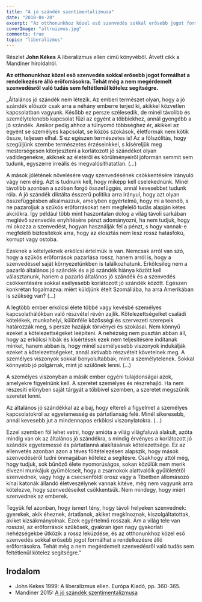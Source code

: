 ```yaml
---
title: "A jó szándék szentimentalizmusa"
date: "2018-04-28"
excerpt: "Az otthonunkhoz közel eső szenvedés sokkal erősebb jogot formálhat a rendelkezésre álló erőforrásokra. Tehát még a nem megérdemelt szenvedésről való tudás sem feltétlenül kötelez segítségre."
coverImage: "altruizmus.jpg"
comments: true
topic: "liberalizmus"
---
```



Részlet **John Kékes** A liberalizmus ellen című könyvéből. Átvett cikk a Mandiner híroldalról.

**Az otthonunkhoz közel eső szenvedés sokkal erősebb jogot formálhat a rendelkezésre álló erőforrásokra. Tehát még a nem megérdemelt szenvedésről való tudás sem feltétlenül kötelez segítségre.**
  
„Általános jó szándék nem létezik. Az emberi természet olyan, hogy a jó szándék először csak arra a néhány emberre terjed ki, akikkel közvetlen kapcsolatban vagyunk. Később ez persze szélesedik, de minél távolibb és személytelenebb kapcsolat fűzi az egyént a többiekhez, annál gyengébb a jó szándék. Amikor pedig ahhoz a túlnyomó többséghez ér, akikkel az egyént se személyes kapcsolat, se közös szokások, életformák nem kötik össze, teljesen elhal. S ez egészen természetes is! Az a fölszólítás, hogy szegüljünk szembe természetes érzéseinkkel, s kíséreljük meg mesterségesen kiterjeszteni a korlátozott jó szándékot olyan vadidegenekre, akiknek az életéről és körülményeiről jóformán semmit sem tudunk, egyszerre irreális és megvalósíthatatlan. (…)

A mások jólétének növelésére vagy szenvedésének csökkentésére irányuló vágy nem elég. Azt is tudnunk kell, hogy miképp kell cselekednünk. Minél távolibb azonban a szóban forgó összefüggés, annál kevesebbet tudunk róla. A jó szándék diktálta ésszerű politika arra irányul, hogy azt olyan összefüggésben alkalmazzuk, amelyben egyértelmű, hogy mi a teendő, s ne pazaroljuk a szűkös erőforrásokat nem megfelelő tudás alapján kétes akciókra. Így például több mint haszontalan dolog a világ távoli sarkában meglévő szenvedés enyhítésére pénzt adományozni, ha nem tudjuk, hogy mi okozza a szenvedést, hogyan használják fel a pénzt, s hogy vannak-e megfelelő biztosítékok arra, hogy az elosztás nem lesz rossz hatásfokú, korrupt vagy ostoba.

Ezeknek a kételyeknek erkölcsi értelmük is van. Nemcsak arról van szó, hogy a szűkös erőforrások pazarlása rossz, hanem arról is, hogy a szenvedéssel saját környezetünkben is találkozhatunk. Erkölcsileg nem a pazarló általános jó szándék és a jó szándék hiánya között kell választanunk, hanem a pazarló általános jó szándék és a szenvedés csökkentésére sokkal esélyesebb korlátozott jó szándék között. Egészen konkrétan fogalmazva: miért küldjünk ételt Szomáliába, ha arra Amerikában is szükség van? (…)

A legtöbb ember erkölcsi élete többé vagy kevésbé személyes kapcsolathálókban való részvétel révén zajlik. Kötelezettségeiket családi kötelékek, munkahelyi, különféle közösségi és szervezeti szerepeik határozzák meg, s persze hazájuk törvényei és szokásai. Nem könnyű ezeket a kötelezettségeket leépíteni. A nehézség nem pusztán abban áll, hogy az erkölcsi hibák és kísértések ezek nem teljesítésére indítanak minket, hanem abban is, hogy minél személyesebb viszonyok indukálják ezeket a kötelezettségeket, annál aktívabb részvételt követelnek meg. A személyes viszonyok sokkal bonyolultabbak, mint a személytelenek. Sokkal könnyebb jó polgárnak, mint jó szülőnek lenni. (…)

A személyes viszonyban a másik ember egyéni tulajdonságai azok, amelyekre figyelnünk kell. A szeretet személyes és részrehajló. Ha nem részesíti előnyben saját tárgyát a többivel szemben, a szeretet megszűnik szeretet lenni.

Az általános jó szándékkal az a baj, hogy eltereli a figyelmet a személyes kapcsolatokról az egyetemesség és pártatlanság felé. Minél sikeresebb, annál kevesebb jut a mindennapos erkölcsi viszonylatokra. (…)

Ezzel szemben föl lehet vetni, hogy amióta a világ világfaluvá alakult, azóta mindig van ok az általános jó szándékra, s mindig érvényes a korlátozott jó szándék egyetemessé és pártatlanná alakításának kötelezettsége. Ez az ellenvetés azonban azon a téves föltételezésen alapszik, hogy mások szenvedéséről tudni önmagában kötelez a segítésre. Csakhogy attól még, hogy tudjuk, sok bűnöző élete nyomorúságos, sokan közülük nem merik élvezni munkájuk gyümölcseit, hogy a zsarnokok alattvalóik gyűlöletétől szenvednek, vagy hogy a csecsenföldi orosz vagy a Tibetben állomásozó kínai katonák állandó életveszélynek vannak kitéve, még nem vagyunk arra kötelezve, hogy szenvedéseiket csökkentsük. Nem mindegy, hogy miért szenvednek az emberek.

Tegyük fel azonban, hogy ismert tény, hogy távoli helyeken szenvednek: gyerekek, akik éheznek, ártatlanok, akiket megkínoznak, kiszolgáltatottak, akiket kizsákmányolnak. Ezek egyértelmű rosszak. Ám a világ tele van rosszal, az erőforrások szűkösek, gyakran igen nagy gyakorlati nehézségekbe ütközik a rossz leküzdése, és az otthonunkhoz közel eső szenvedés sokkal erősebb jogot formálhat a rendelkezésre álló erőforrásokra. Tehát még a nem megérdemelt szenvedésről való tudás sem feltétlenül kötelez segítségre.”

## Irodalom

* John Kekes 1999: A liberalizmus ellen. Európa Kiadó, pp. 360-365.
* Mandiner 2015:  [A jó szándék szentimentalizmusa](http://mandiner.hu/cikk/20150914_john_kekes_a_jo_szandek_szentimentalizmusa)
